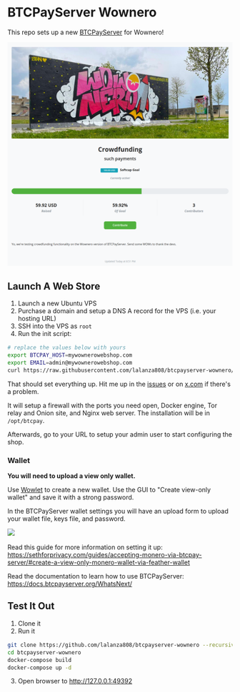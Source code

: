 # BTCPayServer Wownero

This repo sets up a new [BTCPayServer](https://btcpayserver.org/) for Wownero!

<img src="preview.png" width=600>


## Launch A Web Store

1. Launch a new Ubuntu VPS
2. Purchase a domain and setup a DNS A record for the VPS (i.e. your hosting URL)
2. SSH into the VPS as `root`
3. Run the init script:

```bash
# replace the values below with yours
export BTCPAY_HOST=mywownerowebshop.com
export EMAIL=admin@mywownerowebshop.com
curl https://raw.githubusercontent.com/lalanza808/btcpayserver-wownero/refs/heads/master/cloud-init.sh | bash
```

That should set everything up. Hit me up in the [issues](https://github.com/lalanza808/btcpayserver-wownero/issues) or on [x.com](https://x.com/lza_menace) if there's a problem.

It will setup a firewall with the ports you need open, Docker engine, Tor relay and Onion site, and Nginx web server. The installation will be in `/opt/btcpay`.

Afterwards, go to your URL to setup your admin user to start configuring the shop.

### Wallet

**You will need to upload a view only wallet.**

Use [Wowlet](https://wowlet.app) to create a new wallet. Use the GUI to "Create view-only wallet" and save it with a strong password.

In the BTCPayServer wallet settings you will have an upload form to upload your wallet file, keys file, and password.

![](https://sethforprivacy.com/accepting-monero-via-btcpay-server/upload_monero_wallet_files.png#center)

Read this guide for more information on setting it up: https://sethforprivacy.com/guides/accepting-monero-via-btcpay-server/#create-a-view-only-monero-wallet-via-feather-wallet

Read the documentation to learn how to use BTCPayServer: https://docs.btcpayserver.org/WhatsNext/


## Test It Out

1. Clone it
2. Run it
```bash
git clone https://github.com/lalanza808/btcpayserver-wownero --recursive
cd btcpayserver-wownero
docker-compose build
docker-compose up -d
```
3. Open browser to http://127.0.0.1:49392


